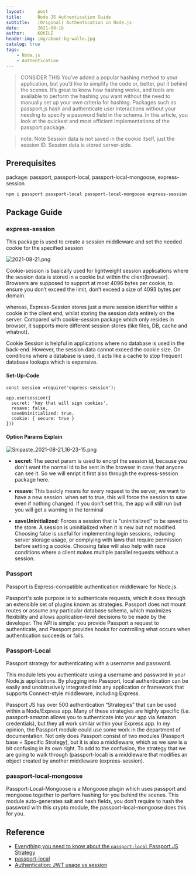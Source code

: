 ```yaml
---
layout:     post
title:      Node JS Authentication Guide
subtitle:   (Original) Authentication in Node.js
date:       2021-08-16
author:     KOKILI
header-img: img/about-bg-walle.jpg
catalog: true
tags:
    - Node.js
    - Authentication
---
```

> CONSIDER THIS
> You’ve added a popular hashing method to your application, but you’d like to simplify the code or, better, put it behind the scenes. It’s great to   know how hashing works, and tools are available to perform the hashing you want without the need to manually set up your own criteria for hashing.  Packages such as passport.js hash and authenticate user interactions without your needing to specify a password field in the schema. In this article, you look at the quickest and most efficient implementations of the passport package.


> note:  Note Session data is not saved in the cookie itself, just the session ID. Session data is stored server-side.

## Prerequisites
package: passport, passport-local, passport-local-mongoose, express-session

`npm i passport passport-local passport-local-mongoose express-session`

## Package Guide
### express-session

This package is used to create a session middleware and set the needed cookie for the specified session

![2021-08-21.png](https://i.loli.net/2021/08/21/ZU7bRvqTjCH5NI9.png)

Cookie-session is basically used for lightweight session applications where the session data is stored in a cookie but within the client(browser). Browsers are supposed to support at most 4096 bytes per cookie, to ensure you don’t exceed the limit, don’t exceed a size of 4093 bytes per domain. 

whereas, Express-Session stores just a mere session identifier within a cookie in the client end, whilst storing the session data entirely on the server. Compared with cookie-session package which only resides in browser, it supports more different session stores (like files, DB, cache and whatnot).

Cookie Session is helpful in applications where no database is used in the back-end. However, the session data cannot exceed the cookie size. On conditions where a database is used, it acts like a cache to stop frequent database lookups which is expensive.



#### Set-Up-Code

```
const session =require('express-session');

app.use(session({
  secret: 'key that will sign cookies',
  resave: false,
  saveUninitialized: true,
  cookie: { secure: true }
}))

```

#### Option Params Explain

![Snipaste_2021-08-21_16-23-15.png](https://i.loli.net/2021/08/21/xUvjZnrWqclLomN.png)

* **secret**: The secret param is used to encrpt the session id, because you don't want the normal id to be sent in the browser in case that anyone can see it. So we will enript it first also through the express-session package here.

* **resave**:  This basicly means for every request to the server, we want to have a new session. when set to true, this will force the session to save even if nothing changed.  If you don't set this, the app will still run but you will get a warning in the terminal

* **saveUninitialized**:  Forces a session that is "uninitialized" to be saved to the store. A session is uninitialized when it is new but not modified. Choosing false is useful for implementing login sessions, reducing server storage usage, or complying with laws that require permission before setting a cookie. Choosing false will also help with race conditions where a client makes multiple parallel requests without a session.






### Passport
Passport is Express-compatible authentication middleware for Node.js.

Passport's sole purpose is to authenticate requests, which it does through an extensible set of plugins known as strategies. Passport does not mount routes or assume any particular database schema, which maximizes flexibility and allows application-level decisions to be made by the developer. The API is simple: you provide Passport a request to authenticate, and Passport provides hooks for controlling what occurs when authentication succeeds or fails.

### Passport-Local
Passport strategy for authenticating with a username and password.

This module lets you authenticate using a username and password in your Node.js applications. By plugging into Passport, local authentication can be easily and unobtrusively integrated into any application or framework that supports Connect-style middleware, including Express.

Passport JS has over 500 authentication “Strategies” that can be used within a Node/Express app. Many of these strategies are highly specific (i.e. passport-amazon allows you to authenticate into your app via Amazon credentials), but they all work similar within your Express app.
In my opinion, the Passport module could use some work in the department of documentation. Not only does Passport consist of two modules (Passport base + Specific Strategy), but it is also a middleware, which as we saw is a bit confusing in its own right. To add to the confusion, the strategy that we are going to walk through (passport-local) is a middleware that modifies an object created by another middleware (express-session). 

### passport-local-mongoose
Passport-Local-Mongoose is a Mongoose plugin which uses passport and mongoose together to perform hashing for you behind the scenes. This module auto-generates salt and hash fields, you don’t require to hash the password with this crypto module, the passport-local-mongoose does this for you.



## Reference


* [Everything you need to know about the `passport-local` Passport JS Strategy](https://levelup.gitconnected.com/everything-you-need-to-know-about-the-passport-local-passport-js-strategy-633bbab6195)
* [passport-local](http://www.passportjs.org/packages/passport-local/)
* [Authentication: JWT usage vs session](https://stackoverflow.com/questions/43452896/authentication-jwt-usage-vs-session)
